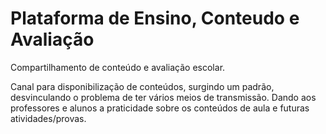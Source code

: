 # Plataforma de Ensino, Conteudo e Avaliação
Compartilhamento de conteúdo e avaliação escolar.

Canal para disponibilização de conteúdos, surgindo um padrão, desvinculando o problema de ter vários meios de transmissão. Dando aos professores e alunos a praticidade sobre os conteúdos de aula e futuras atividades/provas.
